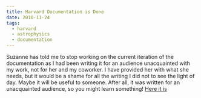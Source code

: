 ```yaml
---
title: Harvard Documentation is Done
date: 2010-11-24
tags:
  - harvard
  - astrophysics
  - documentation
---
```


Suzanne has told me to stop working on the current iteration of the documentation as I had been writing it for an audience unacquainted with my work, not for her and my coworker. I have provided her with what she needs, but it would be a shame for all the writing I did not to see the light of day. Maybe it will be useful to someone. After all, it was written for an unacquainted audience, so you might learn something! [Here it is](/misc/CfA_doc.pdf)
